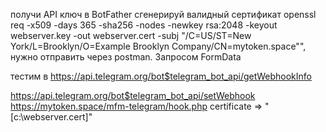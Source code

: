 получи API ключ в BotFather
сгенерируй валидный сертификат
openssl req -x509 -days 365 -sha256 -nodes -newkey rsa:2048 -keyout webserver.key -out webserver.cert -subj \"/C=US/ST=New York/L=Brooklyn/O=Example Brooklyn Company/CN=mytoken.space\"",
нужно отправить через postman. Запросом FormData

тестим в 
https://api.telegram.org/bot$telegram_bot_api/getWebhookInfo



https://api.telegram.org/bot$telegram_bot_api/setWebhook
https://mytoken.space/mfm-telegram/hook.php
certificate => "[c:\\webserver.cert]"
